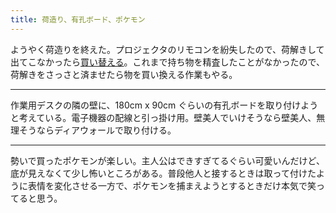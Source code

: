 ```yaml
---
title: 荷造り、有孔ボード、ポケモン
---
```


ようやく荷造りを終えた。プロジェクタのリモコンを紛失したので、荷解きして出てこなかったら[買い替える][1]。これまで持ち物を精査したことがなかったので、荷解きをさっさと済ませたら物を買い換える作業もやる。

---

作業用デスクの隣の壁に、180cm x 90cm ぐらいの有孔ボードを取り付けようと考えている。電子機器の配線と引っ掛け用。壁美人でいけそうなら壁美人、無理そうならディアウォールで取り付ける。

---

勢いで買ったポケモンが楽しい。主人公はできすぎてるぐらい可愛いんだけど、底が見えなくて少し怖いところがある。普段他人と接するときは取って付けたように表情を変化させる一方で、ポケモンを捕まえようとするときだけ本気で笑ってると思う。

[1]: https://www.amazon.co.jp/dp/B07GDCYDLL
